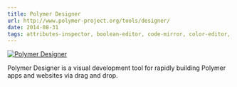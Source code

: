 ```yaml
---
title: Polymer Designer
url: http://www.polymer-project.org/tools/designer/
date: 2014-08-31
tags: attributes-inspector, boolean-editor, code-mirror, color-editor, core-collapse, core-drag-avatar, core-drag-drop, core-icon, core-icon-button, core-item, core-menu, core-menu-button, core-pages, core-popup-menu, core-popup-overlay, core-selection, core-selector, core-splitter, core-submenu, core-toolbar, design-github-info, design-palette, design-state, design-tree, designer-element, dom-serializer, element-inspector, flip-in, flip-out, github-element, layout-inspector, object-inspector, property-editor, property-inspector, range-editor, select-editor, string-editor, style-inspector, x-meta
---
```


[![Polymer Designer](screenshots/polymer-designer.png)](http://www.polymer-project.org/tools/designer/)

Polymer Designer is a visual development tool for rapidly building Polymer apps and websites via drag and drop.